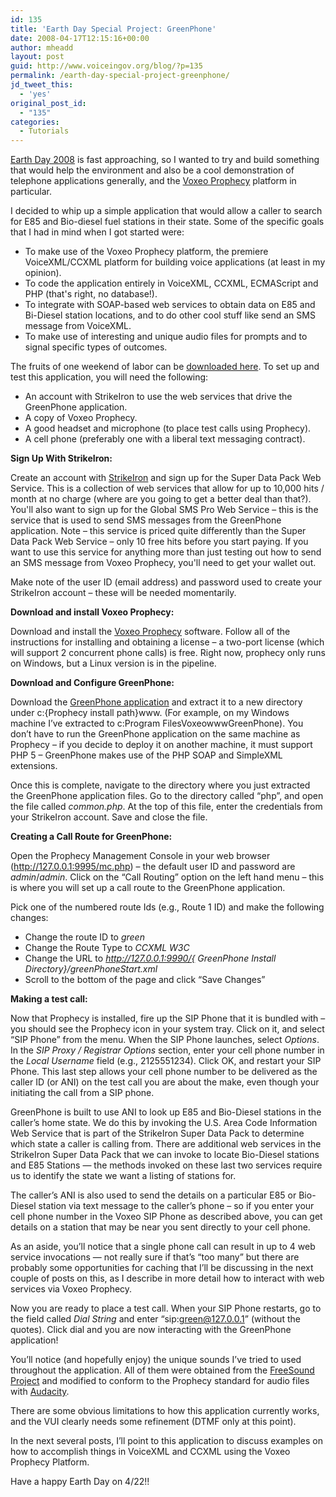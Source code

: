 ```yaml
---
id: 135
title: 'Earth Day Special Project: GreenPhone'
date: 2008-04-17T12:15:16+00:00
author: mheadd
layout: post
guid: http://www.voiceingov.org/blog/?p=135
permalink: /earth-day-special-project-greenphone/
jd_tweet_this:
  - 'yes'
original_post_id:
  - "135"
categories:
  - Tutorials
---
```

[Earth Day 2008](https://en.wikipedia.org/wiki/Earth_Day) is fast approaching, so I wanted to try and build something that would help the environment and also be a cool demonstration of telephone applications generally, and the [Voxeo Prophecy](https://evolution.voxeo.com/) platform in particular.

I decided to whip up a simple application that would allow a caller to search for E85 and Bio-diesel fuel stations in their state. Some of the specific goals that I had in mind when I got started were:

  * To make use of the Voxeo Prophecy platform, the premiere VoiceXML/CCXML platform for building voice applications (at least in my opinion).
  * To code the application entirely in VoiceXML, CCXML, ECMAScript and PHP (that's right, no database!). 
  * To integrate with SOAP-based web services to obtain data on E85 and Bi-Diesel station locations, and to do other cool stuff like send an SMS message from VoiceXML.
  * To make use of interesting and unique audio files for prompts and to signal specific types of outcomes.

The fruits of one weekend of labor can be [downloaded here](http://www.voiceingov.org/tutorials/greenPhone.zip). To set up and test this application, you will need the following:

  * An account with StrikeIron to use the web services that drive the GreenPhone application.
  * A copy of Voxeo Prophecy.
  * A good headset and microphone (to place test calls using Prophecy).
  * A cell phone (preferably one with a liberal text messaging contract).

**Sign Up With StrikeIron:**

Create an account with [StrikeIron](https://en.wikipedia.org/wiki/Strikeiron) and sign up for the Super Data Pack Web Service. This is a collection of web services that allow for up to 10,000 hits / month at no charge (where are you going to get a better deal than that?). You'll also want to sign up for the Global SMS Pro Web Service &#8211; this is the service that is used to send SMS messages from the GreenPhone application. Note &#8211; this service is priced quite differently than the Super Data Pack Web Service &#8211; only 10 free hits before you start paying. If you want to use this service for anything more than just testing out how to send an SMS message from Voxeo Prophecy, you'll need to get your wallet out.

Make note of the user ID (email address) and password used to create your StrikeIron account &#8211; these will be needed momentarily.

**Download and install Voxeo Prophecy:**

Download and install the [Voxeo Prophecy](https://evolution.voxeo.com/) software. Follow all of the instructions for installing and obtaining a license &#8211; a two-port license (which will support 2 concurrent phone calls) is free. Right now, prophecy only runs on Windows, but a Linux version is in the pipeline.

**Download and Configure GreenPhone:**

Download the [GreenPhone application](https://voiceingov.org/tutorials) and extract it to a new directory under c:{Prophecy install path}www. (For example, on my Windows machine I&#8217;ve extracted to c:Program FilesVoxeowwwGreenPhone). You don&#8217;t have to run the GreenPhone application on the same machine as Prophecy &#8211; if you decide to deploy it on another machine, it must support PHP 5 &#8211; GreenPhone makes use of the PHP SOAP and SimpleXML extensions.

Once this is complete, navigate to the directory where you just extracted the GreenPhone application files. Go to the directory called &#8220;php&#8221;, and open the file called _common.php_. At the top of this file, enter the credentials from your StrikeIron account. Save and close the file.

**Creating a Call Route for GreenPhone:**

Open the Prophecy Management Console in your web browser (http://127.0.0.1:9995/mc.php) &#8211; the default user ID and password are _admin_/_admin_. Click on the &#8220;Call Routing&#8221; option on the left hand menu &#8211; this is where you will set up a call route to the GreenPhone application.

Pick one of the numbered route Ids (e.g., Route 1 ID) and make the following changes:

  * Change the route ID to _green_ 
  * Change the Route Type to _CCXML W3C_
  * Change the URL to _http://127.0.0.1:9990/{ GreenPhone Install Directory}/greenPhoneStart.xml_
  * Scroll to the bottom of the page and click &#8220;Save Changes&#8221;

**Making a test call:**

Now that Prophecy is installed, fire up the SIP Phone that it is bundled with &#8211; you should see the Prophecy icon in your system tray. Click on it, and select &#8220;SIP Phone&#8221; from the menu. When the SIP Phone launches, select _Options_. In the _SIP Proxy / Registrar Options_ section, enter your cell phone number in the _Local Username_ field (e.g., 2125551234). Click OK, and restart your SIP Phone. This last step allows your cell phone number to be delivered as the caller ID (or ANI) on the test call you are about the make, even though your initiating the call from a SIP phone.

GreenPhone is built to use ANI to look up E85 and Bio-Diesel stations in the caller&#8217;s home state. We do this by invoking the U.S. Area Code Information Web Service that is part of the StrikeIron Super Data Pack to determine which state a caller is calling from. There are additional web services in the StrikeIron Super Data Pack that we can invoke to locate Bio-Diesel stations and E85 Stations &#8212; the methods invoked on these last two services require us to identify the state we want a listing of stations for.

The caller&#8217;s ANI is also used to send the details on a particular E85 or Bio-Diesel station via text message to the caller&#8217;s phone &#8211; so if you enter your cell phone number in the Voxeo SIP Phone as described above, you can get details on a station that may be near you sent directly to your cell phone.

As an aside, you&#8217;ll notice that a single phone call can result in up to 4 web service invocations &#8212; not really sure if that&#8217;s &#8220;too many&#8221; but there are probably some opportunities for caching that I&#8217;ll be discussing in the next couple of posts on this, as I describe in more detail how to interact with web services via Voxeo Prophecy.

Now you are ready to place a test call. When your SIP Phone restarts, go to the field called _Dial String_ and enter &#8220;sip:green@127.0.0.1&#8221; (without the quotes). Click dial and you are now interacting with the GreenPhone application!

You&#8217;ll notice (and hopefully enjoy) the unique sounds I&#8217;ve tried to used throughout the application. All of them were obtained from the [FreeSound Project](https://en.wikipedia.org/wiki/Freesound) and modified to conform to the Prophecy standard for audio files with [Audacity](http://audacity.sourceforge.net/).

There are some obvious limitations to how this application currently works, and the VUI clearly needs some refinement (DTMF only at this point).

In the next several posts, I&#8217;ll point to this application to discuss examples on how to accomplish things in VoiceXML and CCXML using the Voxeo Prophecy Platform.

Have a happy Earth Day on 4/22!!
